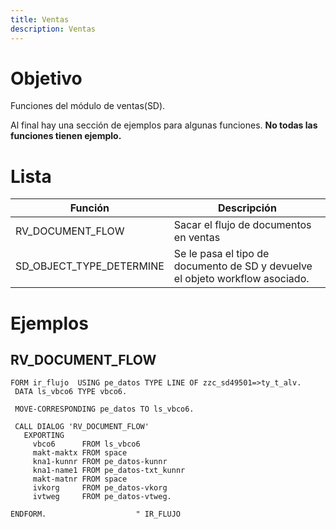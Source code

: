 ```yaml
---
title: Ventas
description: Ventas
---
```


# Objetivo

Funciones del módulo de ventas(SD). 

Al final hay una sección de ejemplos para algunas funciones. **No todas las funciones tienen ejemplo.**

# Lista

Función | Descripción
--------|-------- 
RV_DOCUMENT_FLOW | Sacar el flujo de documentos en ventas | 
SD_OBJECT_TYPE_DETERMINE | Se le pasa el tipo de documento de SD y devuelve el objeto workflow asociado.


 # Ejemplos 

 ## RV_DOCUMENT_FLOW

 ```tpl
FORM ir_flujo  USING pe_datos TYPE LINE OF zzc_sd49501=>ty_t_alv.
  DATA ls_vbco6 TYPE vbco6.

  MOVE-CORRESPONDING pe_datos TO ls_vbco6.

  CALL DIALOG 'RV_DOCUMENT_FLOW'
    EXPORTING
      vbco6      FROM ls_vbco6
      makt-maktx FROM space
      kna1-kunnr FROM pe_datos-kunnr
      kna1-name1 FROM pe_datos-txt_kunnr
      makt-matnr FROM space
      ivkorg     FROM pe_datos-vkorg
      ivtweg     FROM pe_datos-vtweg.

ENDFORM.                    " IR_FLUJO
```